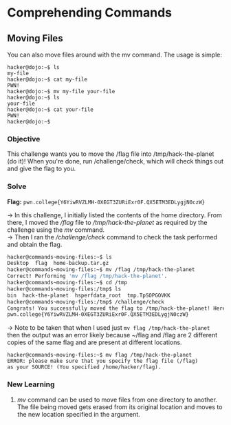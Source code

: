 # Comprehending Commands 

## Moving Files
You can also move files around with the mv command. The usage is simple:

```
hacker@dojo:~$ ls
my-file
hacker@dojo:~$ cat my-file
PWN!
hacker@dojo:~$ mv my-file your-file
hacker@dojo:~$ ls
your-file
hacker@dojo:~$ cat your-file
PWN!
hacker@dojo:~$
```

### Objective
This challenge wants you to move the /flag file into /tmp/hack-the-planet (do it)! When you're done, run /challenge/check, which will check things out and give the flag to you.

### Solve
**Flag:** `pwn.college{Y6YiwRVZLMH-0XEGT3ZURiExr0F.QX5ETM3EDLygjN0czW}`

-> In this challenge, I initially listed the contents of the home directory. From there, I moved the */flag* file to */tmp/hack-the-planet* as required by the challenge using the *mv* command.  
-> Then I ran the */challenge/check* command to check the task performed and obtain the flag.  

```bash
hacker@commands~moving-files:~$ ls
Desktop  flag  home-backup.tar.gz
hacker@commands~moving-files:~$ mv /flag /tmp/hack-the-planet
Correct! Performing 'mv /flag /tmp/hack-the-planet'.
hacker@commands~moving-files:~$ cd /tmp
hacker@commands~moving-files:/tmp$ ls
bin  hack-the-planet  hsperfdata_root  tmp.TpSOPGOVKK
hacker@commands~moving-files:/tmp$ /challenge/check
Congrats! You successfully moved the flag to /tmp/hack-the-planet! Here it is:
pwn.college{Y6YiwRVZLMH-0XEGT3ZURiExr0F.QX5ETM3EDLygjN0czW}
```

-> Note to be taken that when I used just `mv flag /tmp/hack-the-planet` then the output was an error likely because ~/flag and /flag are 2 different copies of the same flag and are present at different locations.

```
hacker@commands~moving-files:~$ mv flag /tmp/hack-the-planet
ERROR: please make sure that you specify the flag file (/flag)
as your SOURCE! (You specified /home/hacker/flag).
```

### New Learning
1. *mv* command can be used to move files from one directory to another. The file being moved gets erased from its original location and moves to the new location specified in the argument. 